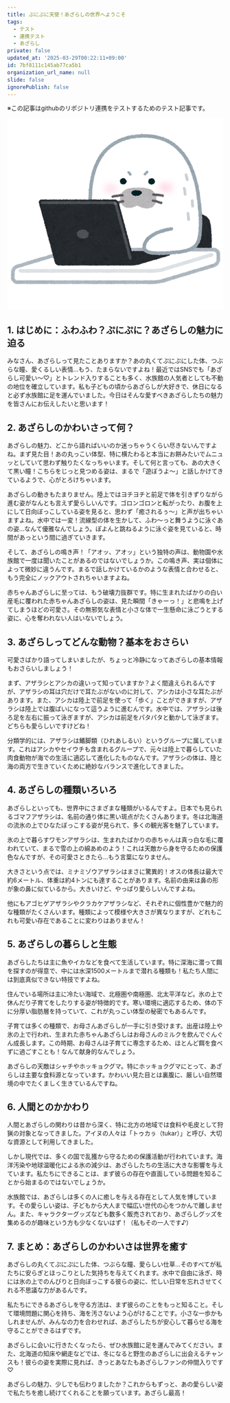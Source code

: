 ```yaml
---
title: ぷにぷに天使！あざらしの世界へようこそ
tags:
  - テスト
  - 連携テスト
  - あざらし
private: false
updated_at: '2025-03-29T00:22:11+09:00'
id: 7bf8111c145ab77ca5b1
organization_url_name: null
slide: false
ignorePublish: false
---
```

※この記事はgithubのリポジトリ連携をテストするためのテスト記事です。

![あざらし](https://github.com/Mistizz/public-zenn-article/blob/main/images/seal.png)

## 1. はじめに：ふわふわ？ぷにぷに？あざらしの魅力に迫る

みなさん、あざらしって見たことありますか？あの丸くてぷにぷにした体、つぶらな瞳、愛くるしい表情…もう、たまらないですよね！最近ではSNSでも「あざらし可愛い〜♡」とトレンド入りすることも多く、水族館の人気者としても不動の地位を確立しています。私も子どもの頃からあざらしが大好きで、休日になると必ず水族館に足を運んでいました。今日はそんな愛すべきあざらしたちの魅力を皆さんにお伝えしたいと思います！

## 2. あざらしのかわいさって何？

あざらしの魅力、どこから語ればいいのか迷っちゃうくらい尽きないんですよね。まず見た目！あの丸っこい体型、特に横たわると本当にお餅みたいでムニュッとしていて思わず触りたくなっちゃいます。そして何と言っても、あの大きくて黒い瞳！こちらをじっと見つめる姿は、まるで「遊ぼうよ〜」と話しかけてきているようで、心がとろけちゃいます。

あざらしの動きもたまりません。陸上ではヨチヨチと前足で体を引きずりながら進む姿がなんとも言えず愛らしいんです。ゴロンゴロンと転がったり、お腹を上にして日向ぼっこしている姿を見ると、思わず「癒されるぅ〜」と声が出ちゃいますよね。水中では一変！流線型の体を生かして、ふわ〜っと舞うように泳ぐあの姿…なんて優雅なんでしょう。ぽよんと跳ねるように泳ぐ姿を見ていると、時間があっという間に過ぎていきます。

そして、あざらしの鳴き声！「アオッ、アオッ」という独特の声は、動物園や水族館で一度は聞いたことがあるのではないでしょうか。この鳴き声、実は個体によって微妙に違うんです。まるで話しかけているかのような表情と合わせると、もう完全にノックアウトされちゃいますよね。

赤ちゃんあざらしに至っては、もう破壊力抜群です。特に生まれたばかりの白い産毛に覆われた赤ちゃんあざらしの姿は、見た瞬間「きゃーっ！」と悲鳴を上げてしまうほどの可愛さ。その無邪気な表情と小さな体で一生懸命に泳ごうとする姿に、心を奪われない人はいないでしょう。

## 3. あざらしってどんな動物？基本をおさらい

可愛さばかり語ってしまいましたが、ちょっと冷静になってあざらしの基本情報もおさらいしましょう！

まず、アザラシとアシカの違いって知っていますか？よく間違えられるんですが、アザラシの耳は穴だけで耳たぶがないのに対して、アシカは小さな耳たぶがあります。また、アシカは陸上で前足を使って「歩く」ことができますが、アザラシは陸上では腹ばいになって這うように進むんです。水中では、アザラシは後ろ足を左右に振って泳ぎますが、アシカは前足をパタパタと動かして泳ぎます。どちらも愛らしいですけどね！

分類学的には、アザラシは鰭脚類（ひれあしるい）というグループに属しています。これはアシカやセイウチも含まれるグループで、元々は陸上で暮らしていた肉食動物が海での生活に適応して進化したものなんです。アザラシの体は、陸と海の両方で生きていくために絶妙なバランスで進化してきました。

## 4. あざらしの種類いろいろ

あざらしといっても、世界中にさまざまな種類がいるんですよ。日本でも見られるゴマフアザラシは、名前の通り体に黒い斑点がたくさんあります。冬は北海道の流氷の上でひなたぼっこする姿が見られて、多くの観光客を魅了しています。

氷の上で暮らすワモンアザラシは、生まれたばかりの赤ちゃんは真っ白な毛に覆われていて、まるで雪の上の綿あめのよう！これは天敵から身を守るための保護色なんですが、その可愛さときたら...もう言葉になりません。

大きさという点では、ミナミゾウアザラシはまさに驚異的！オスの体長は最大で約6メートル、体重は約4トンにも達することがあります。名前の由来は鼻の形が象の鼻に似ているから。大きいけど、やっぱり愛らしいんですよね。

他にもアゴヒゲアザラシやクラカケアザラシなど、それぞれに個性豊かで魅力的な種類がたくさんいます。種類によって模様や大きさが異なりますが、どれもこれも可愛い存在であることに変わりはありません！

## 5. あざらしの暮らしと生態

あざらしたちは主に魚やイカなどを食べて生活しています。特に深海に潜って餌を探すのが得意で、中には水深1500メートルまで潜れる種類も！私たち人間には到底真似できない特技ですよね。

住んでいる場所は主に冷たい海域で、北極圏や南極圏、北太平洋など。氷の上で休んだり子育てをしたりする姿が特徴的です。寒い環境に適応するため、体の下に分厚い脂肪層を持っていて、これが丸っこい体型の秘密でもあるんです。

子育ては多くの種類で、お母さんあざらしが一手に引き受けます。出産は陸上や氷の上で行われ、生まれた赤ちゃんあざらしはお母さんのミルクを飲んでぐんぐん成長します。この時期、お母さんは子育てに専念するため、ほとんど餌を食べずに過ごすことも！なんて献身的なんでしょう。

あざらしの天敵はシャチやホッキョクグマ。特にホッキョクグマにとって、あざらしは主要な食料源となっています。かわいい見た目とは裏腹に、厳しい自然環境の中でたくましく生きているんですね。

## 6. 人間とのかかわり

人間とあざらしの関わりは昔から深く、特に北方の地域では食料や毛皮として狩猟の対象となってきました。アイヌの人々は「トゥカㇻ（tukar）」と呼び、大切な資源として利用してきました。

しかし現代では、多くの国で乱獲から守るための保護活動が行われています。海洋汚染や地球温暖化による氷の減少は、あざらしたちの生活に大きな影響を与えています。私たちにできることは、まず彼らの存在や直面している問題を知ることから始まるのではないでしょうか。

水族館では、あざらしは多くの人に癒しを与える存在として人気を博しています。その愛らしい姿は、子どもから大人まで幅広い世代の心をつかんで離しません。また、キャラクターグッズなども数多く販売されており、あざらしグッズを集めるのが趣味という方も少なくないはず！（私もその一人です♪）

## 7. まとめ：あざらしのかわいさは世界を癒す

あざらしの丸くてぷにぷにした体、つぶらな瞳、愛らしい仕草…そのすべてが私たちに安らぎとほっこりとした気持ちを与えてくれます。水中で自由に泳ぎ、時には氷の上でのんびりと日向ぼっこする彼らの姿に、忙しい日常を忘れさせてくれる不思議な力があるんです。

私たちにできるあざらしを守る方法は、まず彼らのことをもっと知ること。そして環境問題に関心を持ち、海を汚さないよう心がけることです。小さな一歩かもしれませんが、みんなの力を合わせれば、あざらしたちが安心して暮らせる海を守ることができるはずです。

あざらしに会いに行きたくなったら、ぜひ水族館に足を運んでみてください。また、北海道の知床や網走などでは、冬になると野生のあざらしに出会えるチャンスも！彼らの姿を実際に見れば、きっとあなたもあざらしファンの仲間入りです♡

あざらしの魅力、少しでも伝わりましたか？これからもずっと、あの愛らしい姿で私たちを癒し続けてくれることを願っています。あざらし最高！ 
